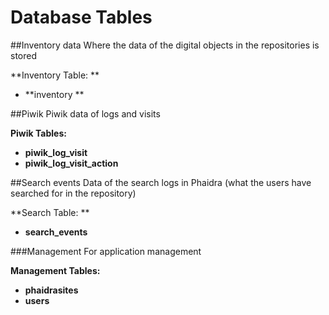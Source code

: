 # Database Tables

##Inventory data
Where the data of the digital objects in the repositories is stored

**Inventory Table: **
 * **inventory **
 
 
##Piwik
Piwik data of logs and visits

**Piwik Tables:**
* **piwik_log_visit**
* **piwik_log_visit_action**

##Search events
Data of the search logs in Phaidra (what the users have searched for in the repository)

**Search Table: **
 * **search_events**

###Management
For application management

**Management Tables:**

* **phaidrasites**
* **users** 

